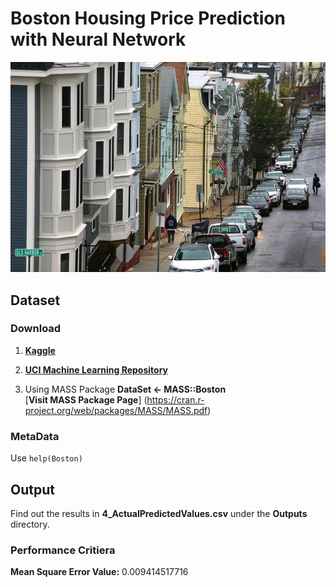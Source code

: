 # Boston Housing Price Prediction with Neural Network
![Boston Housing](https://github.com/metinuslu/BostonHousingPricePredict/blob/master/BostonHousingCover.jpg "Boston Housing")


## Dataset

### Download
1. [**Kaggle**](https://www.kaggle.com/c/boston-housing/data)

2. [**UCI Machine Learning Repository**](https://archive.ics.uci.edu/ml/machine-learning-databases/housing/)

3. Using MASS Package **DataSet <- MASS::Boston**  
	[**Visit MASS Package Page**] (https://cran.r-project.org/web/packages/MASS/MASS.pdf)

### MetaData  
Use `help(Boston)`

## Output  
Find out the results in **4_ActualPredictedValues.csv** under the **Outputs** directory.

### Performance Critiera  
**Mean Square Error Value:** 0.009414517716  